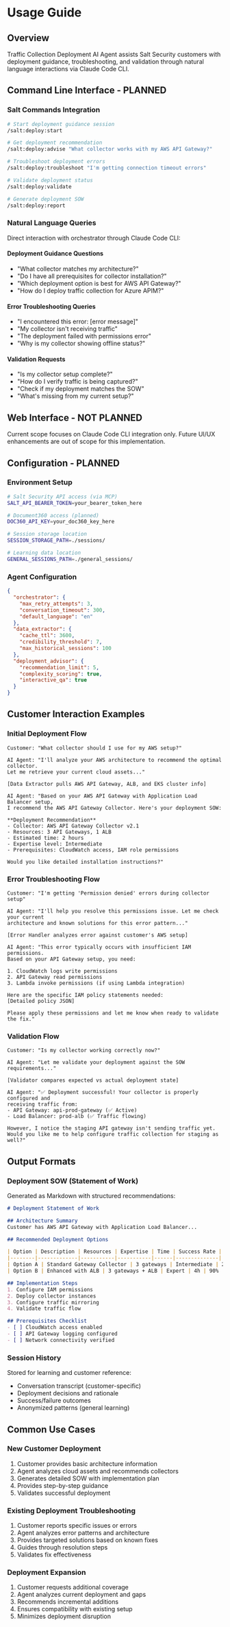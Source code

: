 # Usage Guide

## Overview
Traffic Collection Deployment AI Agent assists Salt Security customers with deployment guidance, troubleshooting, and validation through natural language interactions via Claude Code CLI.

## Command Line Interface - PLANNED

### Salt Commands Integration
```bash
# Start deployment guidance session
/salt:deploy:start

# Get deployment recommendation
/salt:deploy:advise "What collector works with my AWS API Gateway?"

# Troubleshoot deployment errors
/salt:deploy:troubleshoot "I'm getting connection timeout errors"

# Validate deployment status
/salt:deploy:validate

# Generate deployment SOW
/salt:deploy:report
```

### Natural Language Queries
Direct interaction with orchestrator through Claude Code CLI:

#### Deployment Guidance Questions
- "What collector matches my architecture?"
- "Do I have all prerequisites for collector installation?"
- "Which deployment option is best for AWS API Gateway?"
- "How do I deploy traffic collection for Azure APIM?"

#### Error Troubleshooting Queries
- "I encountered this error: [error message]"
- "My collector isn't receiving traffic"
- "The deployment failed with permissions error"
- "Why is my collector showing offline status?"

#### Validation Requests
- "Is my collector setup complete?"
- "How do I verify traffic is being captured?"
- "Check if my deployment matches the SOW"
- "What's missing from my current setup?"

## Web Interface - NOT PLANNED
Current scope focuses on Claude Code CLI integration only. Future UI/UX enhancements are out of scope for this implementation.

## Configuration - PLANNED

### Environment Setup
```bash
# Salt Security API access (via MCP)
SALT_API_BEARER_TOKEN=your_bearer_token_here

# Document360 access (planned)
DOC360_API_KEY=your_doc360_key_here

# Session storage location
SESSION_STORAGE_PATH=./sessions/

# Learning data location
GENERAL_SESSIONS_PATH=./general_sessions/
```

### Agent Configuration
```json
{
  "orchestrator": {
    "max_retry_attempts": 3,
    "conversation_timeout": 300,
    "default_language": "en"
  },
  "data_extractor": {
    "cache_ttl": 3600,
    "credibility_threshold": 7,
    "max_historical_sessions": 100
  },
  "deployment_advisor": {
    "recommendation_limit": 5,
    "complexity_scoring": true,
    "interactive_qa": true
  }
}
```

## Customer Interaction Examples

### Initial Deployment Flow
```
Customer: "What collector should I use for my AWS setup?"

AI Agent: "I'll analyze your AWS architecture to recommend the optimal collector.
Let me retrieve your current cloud assets..."

[Data Extractor pulls AWS API Gateway, ALB, and EKS cluster info]

AI Agent: "Based on your AWS API Gateway with Application Load Balancer setup,
I recommend the AWS API Gateway Collector. Here's your deployment SOW:

**Deployment Recommendation**
- Collector: AWS API Gateway Collector v2.1
- Resources: 3 API Gateways, 1 ALB
- Estimated time: 2 hours
- Expertise level: Intermediate
- Prerequisites: CloudWatch access, IAM role permissions

Would you like detailed installation instructions?"
```

### Error Troubleshooting Flow
```
Customer: "I'm getting 'Permission denied' errors during collector setup"

AI Agent: "I'll help you resolve this permissions issue. Let me check your current
architecture and known solutions for this error pattern..."

[Error Handler analyzes error against customer's AWS setup]

AI Agent: "This error typically occurs with insufficient IAM permissions.
Based on your API Gateway setup, you need:

1. CloudWatch logs write permissions
2. API Gateway read permissions
3. Lambda invoke permissions (if using Lambda integration)

Here are the specific IAM policy statements needed:
[Detailed policy JSON]

Please apply these permissions and let me know when ready to validate the fix."
```

### Validation Flow
```
Customer: "Is my collector working correctly now?"

AI Agent: "Let me validate your deployment against the SOW requirements..."

[Validator compares expected vs actual deployment state]

AI Agent: "✅ Deployment successful! Your collector is properly configured and
receiving traffic from:
- API Gateway: api-prod-gateway (✅ Active)
- Load Balancer: prod-alb (✅ Traffic flowing)

However, I notice the staging API gateway isn't sending traffic yet.
Would you like me to help configure traffic collection for staging as well?"
```

## Output Formats

### Deployment SOW (Statement of Work)
Generated as Markdown with structured recommendations:

```markdown
# Deployment Statement of Work

## Architecture Summary
Customer has AWS API Gateway with Application Load Balancer...

## Recommended Deployment Options

| Option | Description | Resources | Expertise | Time | Success Rate |
|--------|-------------|-----------|-----------|------|--------------|
| Option A | Standard Gateway Collector | 3 gateways | Intermediate | 2h | 95% |
| Option B | Enhanced with ALB | 3 gateways + ALB | Expert | 4h | 90% |

## Implementation Steps
1. Configure IAM permissions
2. Deploy collector instances
3. Configure traffic mirroring
4. Validate traffic flow

## Prerequisites Checklist
- [ ] CloudWatch access enabled
- [ ] API Gateway logging configured
- [ ] Network connectivity verified
```

### Session History
Stored for learning and customer reference:
- Conversation transcript (customer-specific)
- Deployment decisions and rationale
- Success/failure outcomes
- Anonymized patterns (general learning)

## Common Use Cases

### New Customer Deployment
1. Customer provides basic architecture information
2. Agent analyzes cloud assets and recommends collectors
3. Generates detailed SOW with implementation plan
4. Provides step-by-step guidance
5. Validates successful deployment

### Existing Deployment Troubleshooting
1. Customer reports specific issues or errors
2. Agent analyzes error patterns and architecture
3. Provides targeted solutions based on known fixes
4. Guides through resolution steps
5. Validates fix effectiveness

### Deployment Expansion
1. Customer requests additional coverage
2. Agent analyzes current deployment and gaps
3. Recommends incremental additions
4. Ensures compatibility with existing setup
5. Minimizes deployment disruption